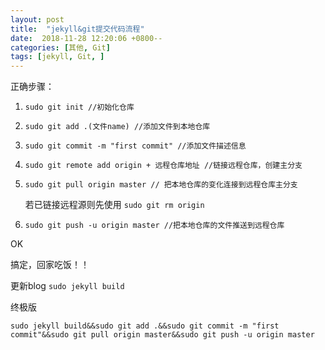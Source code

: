 ```yaml
---
layout: post
title:  "jekyll&git提交代码流程"
date:  2018-11-28 12:20:06 +0800--
categories: [其他, Git]
tags: [jekyll, Git, ]  
---
```

正确步骤：

1. ```sudo git init //初始化仓库```



2. `sudo git add .(文件name) //添加文件到本地仓库`



3. `sudo git commit -m "first commit" //添加文件描述信息`



4. `sudo git remote add origin + 远程仓库地址 //链接远程仓库，创建主分支`



5. `sudo git pull origin master // 把本地仓库的变化连接到远程仓库主分支`

   若已链接远程源则先使用  `sudo git rm origin`





6. `sudo git push -u origin master //把本地仓库的文件推送到远程仓库`

 

OK

搞定，回家吃饭！！

更新blog  `sudo jekyll build`

终极版

```
sudo jekyll build&&sudo git add .&&sudo git commit -m "first commit"&&sudo git pull origin master&&sudo git push -u origin master
```



